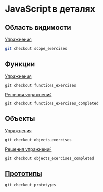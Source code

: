 # JavaScript в деталях

## Область видимости

[Упражнения](https://github.com/codedojo/javascript-in-depth/tree/scope_exercises)

```sh
git checkout scope_exercises
```

## Функции

[Упражнения](https://github.com/codedojo/javascript-in-depth/tree/functions_exercises)

```
git checkout functions_exercises
```

[Решения упражнений](https://github.com/codedojo/javascript-in-depth/tree/function_exercises_completed)

```
git checkout functions_exercises_completed
```

## Объекты

[Упражнения](https://github.com/codedojo/javascript-in-depth/tree/objects_exercises)

```
git checkout objects_exercises
```

[Решения упражнений](https://github.com/codedojo/javascript-in-depth/tree/objects_exercises_completed)

```
git checkout objects_exercises_completed
```

## [Прототипы](https://github.com/codedojo/javascript-in-depth/tree/prototypes)

```
git checkout prototypes
```
